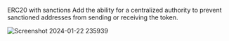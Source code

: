 ERC20 with sanctions
Add the ability for a centralized authority to prevent sanctioned addresses from sending or receiving the token.

![Screenshot 2024-01-22 235939](https://github.com/Danishlynx/ERC20_With_Sanctions/assets/69537135/45651fed-cd38-4504-ad90-b442a6a274af)
